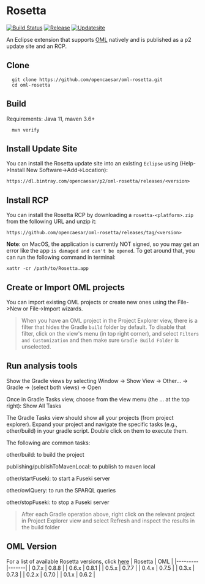 # Rosetta

[![Build Status](https://travis-ci.org/opencaesar/oml-rosetta.svg?branch=master)](https://travis-ci.org/opencaesar/oml-rosetta)
[![Release](https://img.shields.io/github/v/release/opencaesar/oml-rosetta?label=download)](https://github.com/opencaesar/oml-rosetta/releases/latest)
[![Updatesite](https://img.shields.io/badge/p2-updatesite-yellow.svg?longCache=true)](https://bintray.com/opencaesar/p2/oml-rosetta/_latestVersion)


An Eclipse extension that supports [OML](https://opencaesar.github.io/oml-spec) natively and is published as a p2 update site and an RCP.


## Clone
```
  git clone https://github.com/opencaesar/oml-rosetta.git
  cd oml-rosetta
```

## Build

Requirements: Java 11, maven 3.6+
```
  mvn verify
```

## Install Update Site

You can install the Rosetta update site into an existing ```Eclipse``` using (Help->Install New Software->Add->Location):

```https://dl.bintray.com/opencaesar/p2/oml-rosetta/releases/<version>```

## Install RCP

You can install the Rosetta RCP by downloading a ```rosetta-<platform>.zip``` from the following URL and unzip it:

```https://github.com/opencaesar/oml-rosetta/releases/tag/<version>```

**Note**: on MacOS, the application is currently NOT signed, so you may get an error like the app `is damaged and can't be opened`. To get around that, you can run the following command in terminal:
```
xattr -cr /path/to/Rosetta.app
```

## Create or Import OML projects

You can import existing OML projects or create new ones using the File->New or File->Import wizards.

> When you have an OML project in the Project Explorer view, there is a filter that hides the Gradle `build` folder by default. To disable that filter, click on the view's menu (in top right corner), and select `Filters and Customization` and then make sure `Gradle Build Folder` is unselected.

## Run analysis tools

Show the Gradle views by selecting Window -> Show View -> Other... -> Gradle -> (select both views) -> Open

Once in Gradle Tasks view, choose from the view menu (the ... at the top right): Show All Tasks

The Gradle Tasks view should show all your projects (from project explorer). Expand your project and navigate the specific tasks (e.g., other/build) in your gradle script. Double click on them to execute them. 

The following are common tasks:

other/build: to build the project

publishing/publishToMavenLocal: to publish to maven local

other/startFuseki: to start a Fuseki server

other/owlQuery: to run the SPARQL queries

other/stopFuseki: to stop a Fuseki server

> After each Gradle operation above, right click on the relevant project in Project Explorer view and select Refresh and inspect the results in the build folder

## OML Version
For a list of available Rosetta versions, click [here](https://github.com/opencaesar/oml-rosetta/releases)
| Rosetta | OML   |
|---------|-------|
| 0.7.x   | 0.8.8 |
| 0.6.x   | 0.8.1 |
| 0.5.x   | 0.7.7 |
| 0.4.x   | 0.7.5 |
| 0.3.x   | 0.7.3 |
| 0.2.x   | 0.7.0 |
| 0.1.x   | 0.6.2 |
